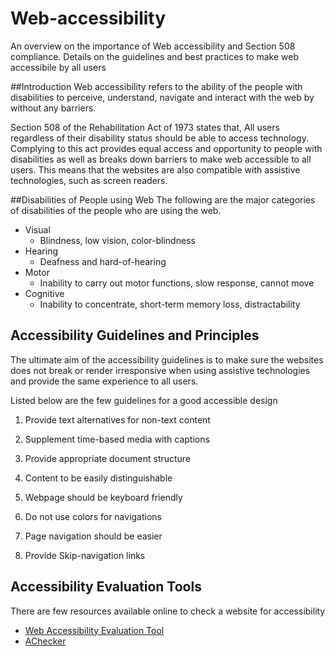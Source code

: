 # Web-accessibility
An overview on the importance of Web accessibility and Section 508 compliance. Details on the guidelines and best practices to make web accessibile by all users

##Introduction
Web accessibility refers to the ability of the people with disabilities to perceive, understand, navigate and interact with the web by without any barriers.

Section 508 of the Rehabilitation Act of 1973 states that, All users regardless of their disability status should be able to access technology. Complying to this act provides equal access and opportunity to people with disabilities as well as breaks down barriers to make web accessible to all users. This means that the websites are also compatible with assistive technologies, such as screen readers.

##Disabilities of People using Web
The following are the major categories of disabilities of the people who are using the web.
* Visual
    - Blindness, low vision, color-blindness
* Hearing
    - Deafness and hard-of-hearing
*  Motor
    - Inability to carry out motor functions, slow response, cannot move
* Cognitive
    - Inability to concentrate, short-term memory loss, distractability

## Accessibility Guidelines and Principles
The ultimate aim of the accessibility guidelines is to make sure the websites does not break or render irresponsive when using assistive technologies and provide the same experience to all users.

Listed below are the few guidelines for a good accessible design

1. Provide text alternatives for non-text content

2. Supplement time-based media with captions

3. Provide appropriate document structure

4. Content to be easily distinguishable

5. Webpage should be keyboard friendly

6. Do not use colors for navigations

7. Page navigation should be easier

8. Provide Skip-navigation links

## Accessibility Evaluation Tools
There are few resources available online to check a website for accessibility

* [Web Accessibility Evaluation Tool](http://wave.webaim.org/)
* [AChecker](http://achecker.ca)
